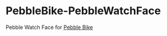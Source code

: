 PebbleBike-PebbleWatchFace
==========================

Pebble Watch Face for [Pebble Bike](http://www.pebblebike.com)
